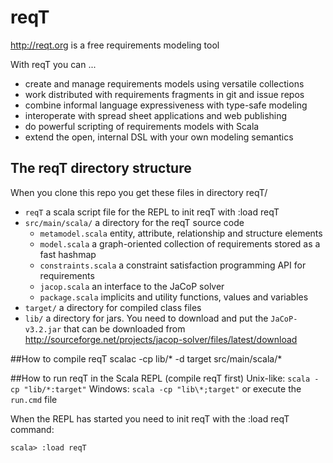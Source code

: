 # reqT
http://reqt.org is a free requirements modeling tool 

With reqT you can ...
* create and manage requirements models using versatile collections
* work distributed with requirements fragments in git and issue repos
* combine informal language expressiveness with type-safe modeling
* interoperate with spread sheet applications and web publishing
* do powerful scripting of requirements models with Scala
* extend the open, internal DSL with your own modeling semantics

## The reqT directory structure
When you clone this repo you get these files in directory reqT/
* `reqT` a scala script file for the REPL to init reqT with :load reqT
* `src/main/scala/`  a directory for the reqT source code
    * `metamodel.scala` entity, attribute, relationship and structure elements 
    * `model.scala`  a graph-oriented collection of requirements stored as a fast hashmap 
    * `constraints.scala`  a constraint satisfaction programming API for requirements
    * `jacop.scala`  an interface to the JaCoP solver
    * `package.scala` implicits and utility functions, values and variables  
* `target/` a directory for compiled class files
* `lib/` a directory for jars. You need to download and put the `JaCoP-v3.2.jar` that can be downloaded from http://sourceforge.net/projects/jacop-solver/files/latest/download 

##How to compile reqT
    scalac -cp lib/* -d target src/main/scala/*

##How to run reqT in the Scala REPL (compile reqT first)
Unix-like: `scala -cp "lib/*:target"`
Windows: `scala -cp "lib\*;target"` or execute the `run.cmd` file

When the REPL has started you need to init reqT with the :load reqT command:

    scala> :load reqT